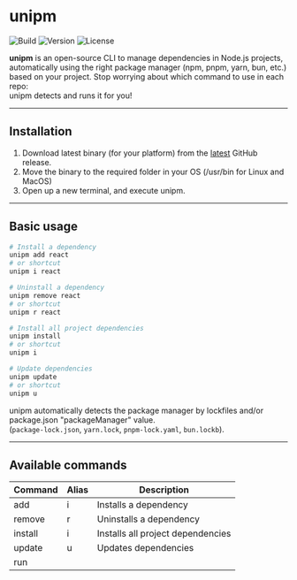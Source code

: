 # unipm

![Build](https://img.shields.io/github/actions/workflow/status/opticalsecurity/unipm/.github/workflows/build-release.yaml)
![Version](https://img.shields.io/github/v/release/opticalsecurity/unipm)
![License](https://img.shields.io/github/license/opticalsecurity/unipm)

**unipm** is an open-source CLI to manage dependencies in Node.js projects,  
automatically using the right package manager (npm, pnpm, yarn, bun, etc.)  
based on your project. Stop worrying about which command to use in each repo:  
unipm detects and runs it for you!

---

## Installation

1. Download latest binary (for your platform) from the [latest](https://github.com/opticalsecurity/unipm/releases/latest) GitHub release.
2. Move the binary to the required folder in your OS (/usr/bin for Linux and MacOS)
3. Open up a new terminal, and execute unipm.

---

## Basic usage

```bash
# Install a dependency
unipm add react
# or shortcut
unipm i react

# Uninstall a dependency
unipm remove react
# or shortcut
unipm r react

# Install all project dependencies
unipm install
# or shortcut
unipm i

# Update dependencies
unipm update
# or shortcut
unipm u
```

unipm automatically detects the package manager by lockfiles and/or package.json "packageManager" value.  
(`package-lock.json`, `yarn.lock`, `pnpm-lock.yaml`, `bun.lockb`).

---

## Available commands

| Command      | Alias | Description                              |
| ------------ | ----- | ---------------------------------------- |
| add <pkg>    | i     | Installs a dependency                    |
| remove <pkg> | r     | Uninstalls a dependency                  |
| install      | i     | Installs all project dependencies        |
| update       | u     | Updates dependencies                     |
| run <script> |       | Runs a script from package.json          |
| exec <cmd>   | x     | Runs a command using the package manager |

---

## Examples

```bash
# Install express
unipm add express

# Uninstall lodash
unipm remove lodash

# Run a script
unipm run build

# Run a command
unipm exec tsc
```

---

## Versioning

This project uses [Semantic Versioning (semver)](https://semver.org/).  
Example: `1.0.0`

---

## Contributing

All contributions are welcome!  
Open an issue or submit a PR.  
See [CONTRIBUTING.md](./CONTRIBUTING.md) for more info.

---

## Author

Made with love by Manu ([@opticalsecurity](https://github.com/opticalsecurity))  
La Plata, Buenos Aires 🇦🇷

---
